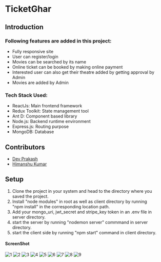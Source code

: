 # TicketGhar

## Introduction
### Following features are added in this project:
+ Fully responsive site
+ User can register/login
+ Movies can be searched by its name
+ Online ticket can be booked by making online payment 
+ Interested user can also get their theatre added by getting approval by Admin
+ Movies are added by Admin

### Tech Stack Used:
+ ReactJs: Main frontend framework
+ Redux Toolkit: State management tool
+ Ant D: Component based library
+ Node.js: Backend runtime environment
+ Express.js: Routing purpose
+ MongoDB: Database 

## Contributors
+ [Dev Prakash](https://github.com/devprakashdp2021)
+ [Himanshu Kumar](https://github.com/agarwalhimanshugaya)
## Setup
1. Clone the project in your system and head to the directory where you saved the project.
2. Install "node modules" in root as well as client directory by running "npm install" in the corresponding location path.
3. Add your mongo_uri, jwt_secret and stripe_key token in an .env file in server directory.
4. start the server by running "nodemon server" commmand in server directory.
5. start the client side by running "npm start" command in client directory.

#### ScreenShot 
![1](https://github.com/devprakashdp2021/Ticket-Ghar/assets/97429564/47a00c31-cba5-44b1-bf0b-d6ee4d392350)
![2](https://github.com/devprakashdp2021/Ticket-Ghar/assets/97429564/59e3e167-48d5-4b5c-bca8-92acb240ba1b)
![3](https://github.com/devprakashdp2021/Ticket-Ghar/assets/97429564/5c660b91-565b-4916-949a-0f5d309d5d89)
![4](https://github.com/devprakashdp2021/Ticket-Ghar/assets/97429564/5241388d-d79e-480f-8e1b-2766dcf12d61)
![5](https://github.com/devprakashdp2021/Ticket-Ghar/assets/97429564/c4e72fa2-7fc9-4d69-a48d-da7e94433e62)
![6](https://github.com/devprakashdp2021/Ticket-Ghar/assets/97429564/022fb36f-7c32-48a2-8863-e7bb9c2f6964)
![7](https://github.com/devprakashdp2021/Ticket-Ghar/assets/97429564/9aa5aeee-11f6-41da-8117-3f5082d60de0)
![8](https://github.com/devprakashdp2021/Ticket-Ghar/assets/97429564/723bc56f-ca86-4b44-b70d-bf5cd068cbed)
![9](https://github.com/devprakashdp2021/Ticket-Ghar/assets/97429564/9f5c4f96-608a-4f36-9e33-5e36a5234e02)









